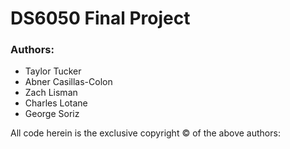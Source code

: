 # DS6050 Final Project
### Authors:
- Taylor Tucker
- Abner Casillas-Colon
- Zach Lisman
- Charles Lotane
- George Soriz


All code herein is the exclusive copyright © of the above authors:
